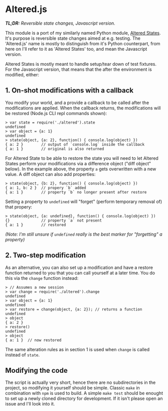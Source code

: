 # Altered.js

***TL;DR:*** *Reversible state changes, Javascript version.*

This module is a port of my similarly named Python module,
[Altered States](https://github.com/Plexical/altered.states). It's
purpose is reversible state changes aimed at e.g. testing. The
'Altered.js' name is mostly to distinguish from it's Python
counterpart, from here on I'll refer to it as 'Altered States' too,
and mean the Javascript version.

Altered States is mostly meant to handle setup/tear down of test
fixtures. For the Javascript version, that means that the after the
environment is modified, either:

## 1. On-shot modifications with a callback

You modify your world, and a provide a callback to be called after the
modifications are applied. When the callback returns, the
modifications will be restored (Node.js CLI repl commands shown):

    > var state = require('./altered').state
    undefined
    > var object = {a: 1}
    undefined
    > state(object, {a: 2}, function() { console.log(object) })
    { a: 2 }        // output of `console.log` inside the callback
    { a: 1 }        // original is also returned

For Altered State to be able to restore the state you will need to let
Altered States perform your modifications via a difference object
("diff object" below). In the example above, the property `a` gets
overwritten with a new value. A diff object can also add properties:

    > state(object, {b: 2}, function() { console.log(object) })
    { a: 1, b: 2 }  // propery `b` added
    { a: 1 }        // property `b` no longer present after restore

Setting a property to  `undefined` will "forget" (perform temporary
removal of) that propery:

    > state(object, {a: undefined}, function() { console.log(object) })
    {}              // property `a` not present
    { a: 1 }        // restored

*(Note: I'm still unsure if `undefined` really is the best marker for
"forgetting" a property)*

## 2. Two-step modification

As an alternative, you can also set up a modification and have a
restore function returned to you that you can call yourself at a later
time. You do this via the `change` function instead:

    > // Assumes a new session
    > var change = require('./altered').change
    undefined
    > var object = {a: 1}
    undefined
    > var restore = change(object, {a: 2}); // returns a function
    undefined
    > object
    { a: 2 }
    > restore()
    undefined
    > object
    { a: 1 }  // now restored

The same alteration rules as in section 1 is used when `change` is
called instead of `state`.

## Modifying the code

The script is actually very short, hence there are no subdirectories
in the project, so modifying it yourself should be simple. Classic
`make` in combination with `npm` is used to build. A simple `make
test` should be enought to set up a newly cloned directory for
development. If it isn't please open an issue and I'll look into it.
